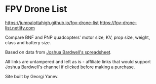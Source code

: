 # FPV Drone List

https://jumpalottahigh.github.io/fpv-drone-list
https://fpv-drone-list.netlify.com

Compare BNF and PNP quadcopters' motor size, KV, prop size, weight, class and battery size.

Based on data from [Joshua Bardwell's spreadsheet](https://www.youtube.com/watch?v=5Aoj4N0V1V4).

All links are untampered and left as is - affiliate links that would support Joshua Bardwell's channel if clicked before making a purchase.

Site built by Georgi Yanev.
